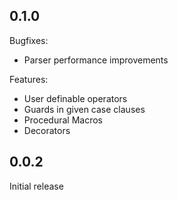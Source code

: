 ## 0.1.0

Bugfixes:

  - Parser performance improvements

Features:

  - User definable operators
  - Guards in given case clauses
  - Procedural Macros
  - Decorators

## 0.0.2

Initial release

